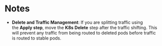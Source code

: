 # Notes

* **Delete and Traffic Management**: If you are splitting traffic using the **Apply step**, move the **K8s** **Delete** step after the traffic shifting. This will prevent any traffic from being routed to deleted pods before traffic is routed to stable pods.
